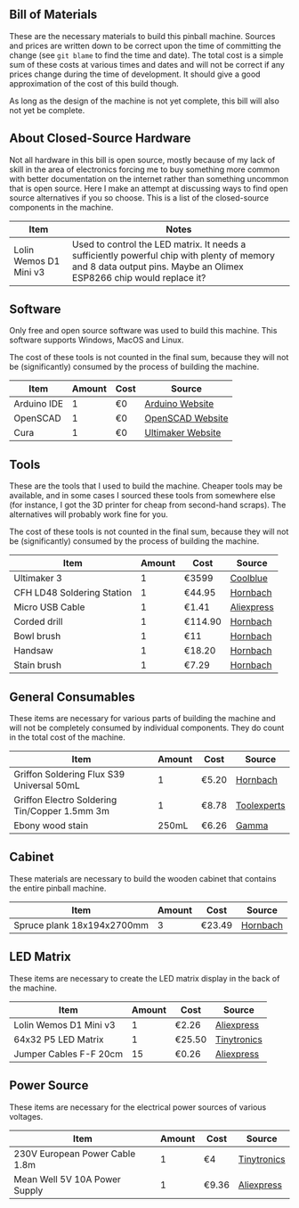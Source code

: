 Bill of Materials
-----------------
These are the necessary materials to build this pinball machine. Sources and prices are written down to be correct upon the time of committing the change (see `git blame` to find the time and date). The total cost is a simple sum of these costs at various times and dates and will not be correct if any prices change during the time of development. It should give a good approximation of the cost of this build though.

As long as the design of the machine is not yet complete, this bill will also not yet be complete.

About Closed-Source Hardware
----------------------------
Not all hardware in this bill is open source, mostly because of my lack of skill in the area of electronics forcing me to buy something more common with better documentation on the internet rather than something uncommon that is open source. Here I make an attempt at discussing ways to find open source alternatives if you so choose. This is a list of the closed-source components in the machine.

| Item                   | Notes                                                                                                                                                              |
|------------------------|--------------------------------------------------------------------------------------------------------------------------------------------------------------------|
| Lolin Wemos D1 Mini v3 | Used to control the LED matrix. It needs a sufficiently powerful chip with plenty of memory and 8 data output pins. Maybe an Olimex ESP8266 chip would replace it? |

Software
--------
Only free and open source software was used to build this machine. This software supports Windows, MacOS and Linux.

The cost of these tools is not counted in the final sum, because they will not be (significantly) consumed by the process of building the machine.

| Item        | Amount | Cost | Source                                                                         |
|-------------|--------|------|--------------------------------------------------------------------------------|
| Arduino IDE | 1      | €0   | [Arduino Website](https://www.arduino.cc/en/main/software)                     |
| OpenSCAD    | 1      | €0   | [OpenSCAD Website](http://www.openscad.org/downloads.html)                     |
| Cura        | 1      | €0   | [Ultimaker Website](https://ultimaker.com/en/products/ultimaker-cura-software) |

Tools
-----
These are the tools that I used to build the machine. Cheaper tools may be available, and in some cases I sourced these tools from somewhere else (for instance, I got the 3D printer for cheap from second-hand scraps). The alternatives will probably work fine for you.

The cost of these tools is not counted in the final sum, because they will not be (significantly) consumed by the process of building the machine.

| Item                       | Amount | Cost    | Source                                                                                                                                                      |
|----------------------------|--------|---------|-------------------------------------------------------------------------------------------------------------------------------------------------------------|
| Ultimaker 3                | 1      | €3599   | [Coolblue](https://www.coolblue.nl/product/745465/ultimaker-3.html)                                                                                         |
| CFH LD48 Soldering Station | 1      | €44.95  | [Hornbach](https://www.hornbach.nl/shop/CFH-Soldeerstation-digitaal-48-w/8368445/artikel.html)                                                              |
| Micro USB Cable            | 1      | €1.41   | [Aliexpress](https://www.aliexpress.com/item/OLAF-Nylon-Braided-Micro-USB-Cable-Data-Sync-USB-Charger-Cable-For-Samsung-HTC-Huawei-Xiaomi/32952616649.html) |
| Corded drill               | 1      | €114.90 | [Hornbach](https://www.hornbach.nl/shop/Makita-Boorhamer-HR2230-230-volt/7753725/artikel.html)                                                              |
| Bowl brush                 | 1      | €11     | [Hornbach](https://www.hornbach.nl/shop/LEssMANN-Komborstel-staaldraad-80-mm/5051751/artikel.html)                                                          |
| Handsaw                    | 1      | €18.20  | [Hornbach](https://www.hornbach.nl/shop/BAHCO-Handzaag-ProfCut-PC-22-GT7-550-mm/5214762/artikel.html)                                                       |
| Stain brush                | 1      | €7.29   | [Hornbach](https://www.hornbach.nl/shop/Beitskwast-vlak-120-mm/6097199/artikel.html)                                                                        |

General Consumables
-------------------
These items are necessary for various parts of building the machine and will not be completely consumed by individual components. They do count in the total cost of the machine.

| Item                                          | Amount | Cost  | Source                                                                                                     |
|-----------------------------------------------|--------|-------|------------------------------------------------------------------------------------------------------------|
| Griffon Soldering Flux S39 Universal 50mL     | 1      | €5.20 | [Hornbach](https://www.hornbach.nl/shop/GRIFFON-Soldeervloeistof-S39-Universal-50-ml/5229070/artikel.html) |
| Griffon Electro Soldering Tin/Copper 1.5mm 3m | 1      | €8.78 | [Toolexperts](https://www.toolexperts.nl/electro-draadsoldeer-tin-koper99-1-harskern-1-5mm-in-koker-96958) |
| Ebony wood stain                              | 250mL  | €6.26 | [Gamma](https://www.gamma.nl/assortiment/gamma-binnenbeits-transparant-ebben-zijdeglans-250-ml/p/B360480)  |

Cabinet
-------
These materials are necessary to build the wooden cabinet that contains the entire pinball machine.

| Item                       | Amount | Cost   | Source                                                                                                           |
|----------------------------|--------|--------|------------------------------------------------------------------------------------------------------------------|
| Spruce plank 18x194x2700mm | 3      | €23.49 | [Hornbach](https://www.hornbach.nl/shop/KONSTA-Vuren-plank-geschaafd-18-x-194-x-ca-2700-mm/5185874/artikel.html) |

LED Matrix
----------
These items are necessary to create the LED matrix display in the back of the machine.

| Item                   | Amount | Cost   | Source                                                                                                                                                   |
|------------------------|--------|--------|----------------------------------------------------------------------------------------------------------------------------------------------------------|
| Lolin Wemos D1 Mini v3 | 1      | €2.26  | [Aliexpress](https://www.aliexpress.com/item/Wemos-D1-Mini-V3-0-0-WIFI-Internet-of-Things-Development-Board-Based-ESP8266-CH340-CH340G/32845084675.html) |
| 64x32 P5 LED Matrix    | 1      | €25.50 | [Tinytronics](https://www.tinytronics.nl/shop/nl/verlichting/led-matrix/64x32-rgb-led-matrix-320x160-mm)                                                 |
| Jumper Cables F-F 20cm | 15     | €0.26  | [Aliexpress](https://www.aliexpress.com/item/40pcs-dupont-cable-jumper-wire-dupont-line-female-to-female-dupont-line-20cm-1P-1P-for/32861366494.html)    |

Power Source
------------
These items are necessary for the electrical power sources of various voltages.

| Item                           | Amount | Cost  | Source                                                                                                                                    |
|--------------------------------|--------|-------|-------------------------------------------------------------------------------------------------------------------------------------------|
| 230V European Power Cable 1.8m | 1      | €4    | [Tinytronics](https://www.tinytronics.nl/shop/nl/kabels/230v-voeding/standaard-230v-voedingskabel-1.8m-haakse-stekker)                    |
| Mean Well 5V 10A Power Supply  | 1      | €9.36 | [Aliexpress](https://www.aliexpress.com/item/Original-MEAN-WELL-power-suply-unit-ac-to-dc-power-supply-NES-50-24-50W-24V/1503241952.html) |